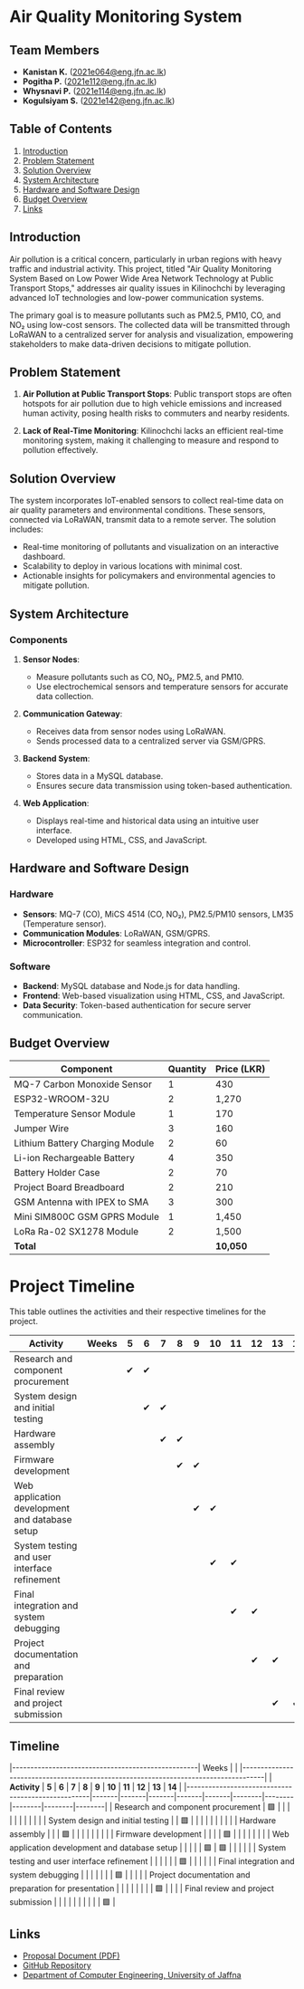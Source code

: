 # Air Quality Monitoring System

## Team Members
- **Kanistan K.** (2021e064@eng.jfn.ac.lk) 
- **Pogitha P.** (2021e112@eng.jfn.ac.lk)
- **Whysnavi P.** (2021e114@eng.jfn.ac.lk)
- **Kogulsiyam S.** (2021e142@eng.jfn.ac.lk)

## Table of Contents
1. [Introduction](#introduction)
2. [Problem Statement](#problem-statement)
3. [Solution Overview](#solution-overview)
4. [System Architecture](#system-architecture)
5. [Hardware and Software Design](#hardware-and-software-design)
6. [Budget Overview](#budget-overview)
7. [Links](#links)

## Introduction
Air pollution is a critical concern, particularly in urban regions with heavy traffic and industrial activity. This project, titled "Air Quality Monitoring System Based on Low Power Wide Area Network Technology at Public Transport Stops," addresses air quality issues in Kilinochchi by leveraging advanced IoT technologies and low-power communication systems.

The primary goal is to measure pollutants such as PM2.5, PM10, CO, and NO₂ using low-cost sensors. The collected data will be transmitted through LoRaWAN to a centralized server for analysis and visualization, empowering stakeholders to make data-driven decisions to mitigate pollution.

## Problem Statement
1. **Air Pollution at Public Transport Stops**:
   Public transport stops are often hotspots for air pollution due to high vehicle emissions and increased human activity, posing health risks to commuters and nearby residents.

2. **Lack of Real-Time Monitoring**:
   Kilinochchi lacks an efficient real-time monitoring system, making it challenging to measure and respond to pollution effectively.

## Solution Overview
The system incorporates IoT-enabled sensors to collect real-time data on air quality parameters and environmental conditions. These sensors, connected via LoRaWAN, transmit data to a remote server. The solution includes:
- Real-time monitoring of pollutants and visualization on an interactive dashboard.
- Scalability to deploy in various locations with minimal cost.
- Actionable insights for policymakers and environmental agencies to mitigate pollution.

## System Architecture
### Components
1. **Sensor Nodes**:
   - Measure pollutants such as CO, NO₂, PM2.5, and PM10.
   - Use electrochemical sensors and temperature sensors for accurate data collection.

2. **Communication Gateway**:
   - Receives data from sensor nodes using LoRaWAN.
   - Sends processed data to a centralized server via GSM/GPRS.

3. **Backend System**:
   - Stores data in a MySQL database.
   - Ensures secure data transmission using token-based authentication.

4. **Web Application**:
   - Displays real-time and historical data using an intuitive user interface.
   - Developed using HTML, CSS, and JavaScript.

## Hardware and Software Design
### Hardware
- **Sensors**: MQ-7 (CO), MiCS 4514 (CO, NO₂), PM2.5/PM10 sensors, LM35 (Temperature sensor).
- **Communication Modules**: LoRaWAN, GSM/GPRS.
- **Microcontroller**: ESP32 for seamless integration and control.

### Software
- **Backend**: MySQL database and Node.js for data handling.
- **Frontend**: Web-based visualization using HTML, CSS, and JavaScript.
- **Data Security**: Token-based authentication for secure server communication.

## Budget Overview
| Component                       | Quantity | Price (LKR) |
|---------------------------------|----------|-------------|
| MQ-7 Carbon Monoxide Sensor    | 1        | 430         |
| ESP32-WROOM-32U                | 2        | 1,270       |
| Temperature Sensor Module       | 1        | 170         |
| Jumper Wire                     | 3        | 160         |
| Lithium Battery Charging Module | 2        | 60          |
| Li-ion Rechargeable Battery     | 4        | 350         |
| Battery Holder Case             | 2        | 70          |
| Project Board Breadboard        | 2        | 210         |
| GSM Antenna with IPEX to SMA    | 3        | 300         |
| Mini SIM800C GSM GPRS Module    | 1        | 1,450       |
| LoRa Ra-02 SX1278 Module        | 2        | 1,500       |
| **Total**                       |          | **10,050**  |


# Project Timeline

This table outlines the activities and their respective timelines for the project.

| Activity                                        |            Weeks             | 5  | 6  | 7  | 8  | 9  | 10 | 11 | 12 | 13 | 14 |
|------------------------------------------------|-----------------------------|----|----|----|----|----|----|----|----|----|----|
| Research and component procurement             |                             | ✔  | ✔  |    |    |    |    |    |    |    |    |
| System design and initial testing              |                             |    | ✔  | ✔  |    |    |    |    |    |    |    |
| Hardware assembly                              |                             |    |    | ✔  | ✔  |    |    |    |    |    |    |
| Firmware development                           |                             |    |    |    | ✔  | ✔  |    |    |    |    |    |
| Web application development and database setup |                             |    |    |    |    | ✔  | ✔  |    |    |    |    |
| System testing and user interface refinement   |                             |    |    |    |    |    | ✔  | ✔  |    |    |    |
| Final integration and system debugging         |                             |    |    |    |    |    |    | ✔  | ✔  |    |    |
| Project documentation and preparation          |                             |    |    |    |    |    |    |    | ✔  | ✔  |    |
| Final review and project submission            |                             |    |    |    |    |    |    |    |    | ✔  | ✔  |


## Timeline

|---------------------------------------------------|                        Weeks                                                       |
|                                                   |------------------------------------------------------------------------------------|
| **Activity**                                      | **5** | **6** | **7** | **8** | **9** | **10** | **11** | **12** | **13** | **14** |
|---------------------------------------------------|-------|-------|-------|-------|-------|--------|--------|--------|--------|--------|
| Research and component procurement               | 🟩    |       |       |       |       |        |        |        |        |        |
| System design and initial testing                |       | 🟩    |       |       |       |        |        |        |        |        |
| Hardware assembly                                 |       |       | 🟩    |       |       |        |        |        |        |        |
| Firmware development                              |       |       |       | 🟩    |       |        |        |        |        |        |
| Web application development and database setup   |       |       |       |       | 🟩    |   🟩     |        |        |        |        |
| System testing and user interface refinement     |       |       |       |       |       | 🟩     |        |        |        |        |
| Final integration and system debugging           |       |       |       |       |       |        | 🟩     |        |        |        |
| Project documentation and preparation for presentation |       |       |       |       |       |        |        | 🟩     |        |        |
| Final review and project submission              |       |       |       |       |       |        |        |        |      | 🟩     |


## Links
- [Proposal Document (PDF)](https://github.com/KKanistan06/Air-Quality-Monitoring/blob/3c390ac6118165626f1457eac2c57851fc94d5e1/Project-Proposal.pdf)
- [GitHub Repository](https://github.com/KKanistan06/Air-Quality-Monitoring)
- [Department of Computer Engineering, University of Jaffna](https://www.eng.jfn.ac.lk/)
